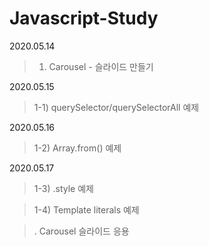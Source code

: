 # Javascript-Study

2020.05.14
>    01. Carousel - 슬라이드 만들기

2020.05.15
>    1-1) querySelector/querySelectorAll 예제

2020.05.16
>    1-2) Array.from() 예제

2020.05.17
>    1-3) .style 예제

>    1-4) Template literals 예제

>.   Carousel 슬라이드 응용
